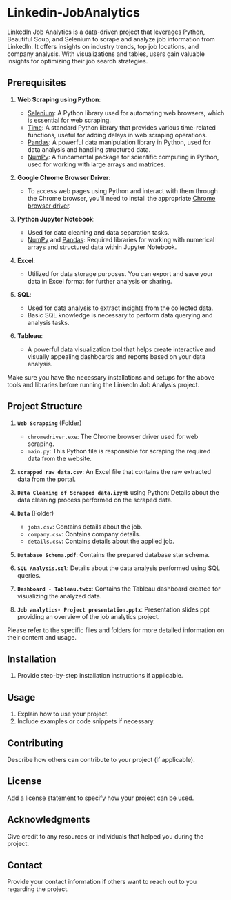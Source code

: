 # Linkedin-JobAnalytics
LinkedIn Job Analytics is a data-driven project that leverages Python, Beautiful Soup, and Selenium to scrape and analyze job information from LinkedIn. It offers insights on industry trends, top job locations, and company analysis. With visualizations and tables, users gain valuable insights for optimizing their job search strategies.




## Prerequisites

1. **Web Scraping using Python**:
   - [Selenium](https://www.selenium.dev/): A Python library used for automating web browsers, which is essential for web scraping.
   - [Time](https://docs.python.org/3/library/time.html): A standard Python library that provides various time-related functions, useful for adding delays in web scraping operations.
   - [Pandas](https://pandas.pydata.org/): A powerful data manipulation library in Python, used for data analysis and handling structured data.
   - [NumPy](https://numpy.org/): A fundamental package for scientific computing in Python, used for working with large arrays and matrices.

2. **Google Chrome Browser Driver**:
   - To access web pages using Python and interact with them through the Chrome browser, you'll need to install the appropriate [Chrome browser driver](https://sites.google.com/a/chromium.org/chromedriver/).

3. **Python Jupyter Notebook**:
   - Used for data cleaning and data separation tasks.
   - [NumPy](https://numpy.org/) and [Pandas](https://pandas.pydata.org/): Required libraries for working with numerical arrays and structured data within Jupyter Notebook.

4. **Excel**:
   - Utilized for data storage purposes. You can export and save your data in Excel format for further analysis or sharing.

5. **SQL**:
   - Used for data analysis to extract insights from the collected data.
   - Basic SQL knowledge is necessary to perform data querying and analysis tasks.

6. **Tableau**:
   - A powerful data visualization tool that helps create interactive and visually appealing dashboards and reports based on your data analysis.

Make sure you have the necessary installations and setups for the above tools and libraries before running the LinkedIn Job Analysis project.



## Project Structure

1. **`Web Scrapping`** (Folder)
   - `chromedriver.exe`: The Chrome browser driver used for web scraping.
   - `main.py`: This Python file is responsible for scraping the required data from the website.

2. **`scrapped raw data.csv`**: An Excel file that contains the raw extracted data from the portal.

3. **`Data Cleaning of Scrapped data.ipynb`** using Python: Details about the data cleaning process performed on the scraped data.

4. **`Data`** (Folder)
   - `jobs.csv`: Contains details about the job.
   - `company.csv`: Contains company details.
   - `details.csv`: Contains details about the applied job.

5. **`Database Schema.pdf`**: Contains the prepared database star schema.

6. **`SQL Analysis.sql`**: Details about the data analysis performed using SQL queries.

7. **`Dashboard - Tableau.twbx`**: Contains the Tableau dashboard created for visualizing the analyzed data.

8. **`Job analytics- Project presentation.pptx`**: Presentation slides ppt providing an overview of the job analytics project.

Please refer to the specific files and folders for more detailed information on their content and usage.



## Installation

1. Provide step-by-step installation instructions if applicable.



## Usage

1. Explain how to use your project.
2. Include examples or code snippets if necessary.



## Contributing

Describe how others can contribute to your project (if applicable).



## License

Add a license statement to specify how your project can be used.



## Acknowledgments

Give credit to any resources or individuals that helped you during the project.



## Contact

Provide your contact information if others want to reach out to you regarding the project.
